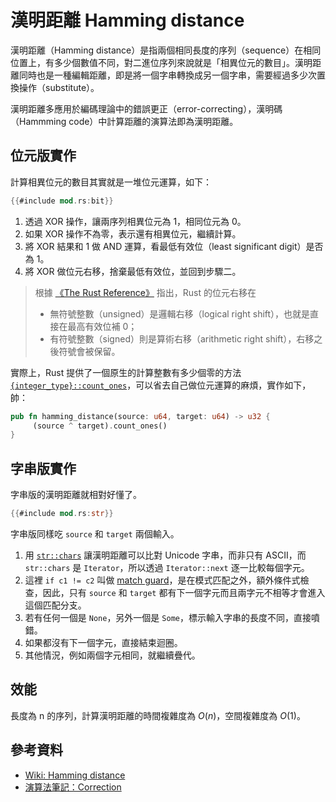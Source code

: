 # 漢明距離 Hamming distance

漢明距離（Hamming distance）是指兩個相同長度的序列（sequence）在相同位置上，有多少個數值不同，對二進位序列來說就是「相異位元的數目」。漢明距離同時也是一種編輯距離，即是將一個字串轉換成另一個字串，需要經過多少次置換操作（substitute）。

漢明距離多應用於編碼理論中的錯誤更正（error-correcting），漢明碼（Hammming code）中計算距離的演算法即為漢明距離。

## 位元版實作

計算相異位元的數目其實就是一堆位元運算，如下：

```rust
{{#include mod.rs:bit}}
```

1. 透過 XOR 操作，讓兩序列相異位元為 1，相同位元為 0。
2. 如果 XOR 操作不為零，表示還有相異位元，繼續計算。
3. 將 XOR 結果和 1 做 AND 運算，看最低有效位（least significant digit）是否為 1。
4. 將 XOR 做位元右移，捨棄最低有效位，並回到步驟二。

> 根據 [《The Rust Reference》][] 指出，Rust 的位元右移在
>
> - 無符號整數（unsigned）是邏輯右移（logical right shift），也就是直接在最高有效位補 0；
> - 有符號整數（signed）則是算術右移（arithmetic right shift），右移之後符號會被保留。

[《The Rust Reference》]: https://doc.rust-lang.org/reference/expressions/operator-expr.html#arithmetic-and-logical-binary-operators

實際上，Rust 提供了一個原生的計算整數有多少個零的方法 [`{integer_type}::count_ones`][]，可以省去自己做位元運算的麻煩，實作如下，帥：

```rust
pub fn hamming_distance(source: u64, target: u64) -> u32 {
     (source ^ target).count_ones()
}
```

[`{integer_type}::count_ones`]: https://doc.rust-lang.org/stable/std/?search=count_ones

## 字串版實作

字串版的漢明距離就相對好懂了。

```rust
{{#include mod.rs:str}}
```

字串版同樣吃 `source` 和 `target` 兩個輸入。

1. 用 [`str::chars`][] 讓漢明距離可以比對 Unicode 字串，而非只有 ASCII，而 `str::chars` 是 `Iterator`，所以透過 `Iterator::next` 逐一比較每個字元。
2. 這裡 `if c1 != c2` 叫做 [match guard][]，是在模式匹配之外，額外條件式檢查，因此，只有 `source` 和 `target` 都有下一個字元而且兩字元不相等才會進入這個匹配分支。
3. 若有任何一個是 `None`，另外一個是 `Some`，標示輸入字串的長度不同，直接噴錯。
4. 如果都沒有下一個字元，直接結束迴圈。
5. 其他情況，例如兩個字元相同，就繼續疊代。

[`str::chars`]: http://doc.rust-lang.org/std/primitive.str.html#method.chars
[match guard]: https://doc.rust-lang.org/reference/expressions/match-expr.html#match-guards

## 效能

長度為 n 的序列，計算漢明距離的時間複雜度為 $O(n)$，空間複雜度為 $O(1)$。

## 參考資料

- [Wiki: Hamming distance](https://en.wikipedia.org/wiki/Hamming_distance)
- [演算法筆記：Correction](https://web.ntnu.edu.tw/~algo/Correction.html)
